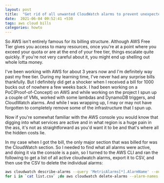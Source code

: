 ```yaml
---
layout: post
title:  "Get rid of all unwanted CloudWatch alarms to prevent unexpected bills in AWS"
date:  2021-06-04 09:52:41 +530
tags: aws cloud bills
categories: howto
---
```


So AWS isn't entirely famous for its billing structure. Although AWS Free Tier gives you access to many resources, once you're at a point where you exceed your quota or are at the end of your free tier, things escalate quite quickly. If you're not very careful about it, you might end up shelling out whole lotta money.

I've been working with AWS for about 3 years now and I'm definitely way past my free tier. During my learning time, I've never had any surprise bills thankfully. But I definitely did get a shocker when I received a bill for 1000 bucks out of nowhere a few weeks back. I had been working on a PoC(Proof-of-Concept) on AWS and while working on the project I spun up a couple of VMs, worked with some lambdas and DynamoDB triggers, and CloudWatch alarms. And while I was wrapping up, I may or may not have forgotten to completely remove some of the infrastructure that I spun up.

Now if you're somewhat familiar with the AWS console you would know that digging into what services are active and in what region is a huge pain in the ass, it's not as straightforward as you'd want it to be and that's where all the hidden costs lie.

In my case when I got the bill, the only major section that was billed for was the CloudWatch section. So I needed to find what all alarms were active, and doing it via the console is a pain, so I turned to the AWS CLI and ran the following to get a list of all active cloudwatch alarms, export it to CSV, and then use the CSV to delete the individual alarms:

```bash
aws cloudwatch describe-alarms --query 'MetricAlarms[*].AlarmName' --output text > list.csv
for i in `cat list.csv` ;do aws cloudwatch delete-alarms --alarm-names $i ;done
```